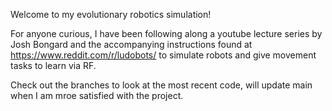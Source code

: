 Welcome to my evolutionary robotics simulation! 

For anyone curious, I have been following along a youtube lecture series by Josh Bongard and the accompanying instructions found at https://www.reddit.com/r/ludobots/ to simulate robots and give movement tasks to learn via RF.

Check out the branches to look at the most recent code, will update main when I am mroe satisfied with the project.

